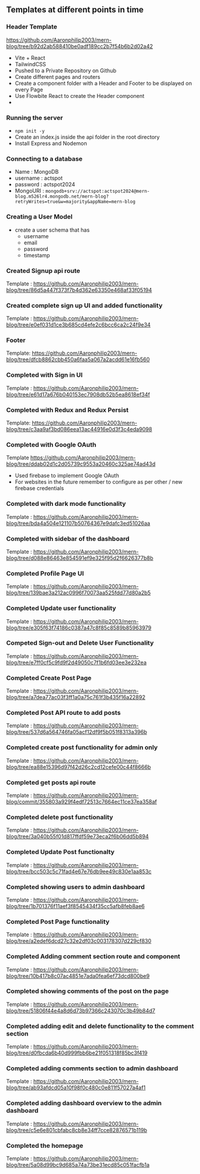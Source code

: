## Templates at different points in time 

### Header Template 
https://github.com/Aaronphilip2003/mern-blog/tree/b92d2ab588410be0adf189cc2b7f54b6b2d02a42
- Vite + React
- TailwindCSS
- Pushed to a Private Repository on Github
- Create different pages and routers
- Create a component folder with a Header and Footer to be displayed on every Page
- Use Flowbite React to create the Header component
-
### Running the server

- `npm init -y`
- Create an index.js inside the api folder in the root directory
- Install Express and Nodemon

### Connecting to a database
- Name : MongoDB
- username : actspot
- password : actspot2024
- MongoURI : `mongodb+srv://actspot:actspot2024@mern-blog.m526lr4.mongodb.net/mern-blog?retryWrites=true&w=majority&appName=mern-blog`

### Creating a User Model
- create a user schema that has
	- username
	- email
	- password
	- timestamp

### Created Signup api route
Template : https://github.com/Aaronphilip2003/mern-blog/tree/86d5a447f373f7b4d362e63350e468af33f05194

### Created complete sign up UI and added functionality
Template : https://github.com/Aaronphilip2003/mern-blog/tree/e0ef031d1ce3b685cd4efe2c6bcc6ca2c24f9e34

### Footer
Template: https://github.com/Aaronphilip2003/mern-blog/tree/dfcb8862cbb450a6faa5a067a2acdd61e16fb560

### Completed with Sign in UI
Template : https://github.com/Aaronphilip2003/mern-blog/tree/e61d17a676b040153ec7908db52b5ea8618ef34f

### Completed with Redux and Redux Persist
Template: https://github.com/Aaronphilip2003/mern-blog/tree/c3aa9af3bd086eea13ac44916e0d3f3c4eda9098

### Completed with Google OAuth
Template https://github.com/Aaronphilip2003/mern-blog/tree/ddab02d1c2d05739c9553a20460c325ae74ad43d
- Used firebase to implement Google OAuth
- For websites in the future remember to configure as per other / new firebase credentials

### Completed with dark mode functionality
Template : https://github.com/Aaronphilip2003/mern-blog/tree/bda4a504e121107b50764367e9dafc3ed51026aa

### Completed with sidebar of the dashboard
Template : https://github.com/Aaronphilip2003/mern-blog/tree/d088e86463e854591ef9e325f95d2f6626377b8b

### Completed Profile Page UI
Template : https://github.com/Aaronphilip2003/mern-blog/tree/139bae3a212ac0996f70073aa525fdd77d80a2b5

### Completed Update user functionality
Template : https://github.com/Aaronphilip2003/mern-blog/tree/e305f63f74186c0387a47c8f85c8589b85963979

### Competed Sign-out and Delete User Functionality
Template : https://github.com/Aaronphilip2003/mern-blog/tree/e7ff0cf5c9fd9f2d49050c7f1b6fd03ee3e232ea

### Completed Create Post Page
Template : https://github.com/Aaronphilip2003/mern-blog/tree/a7dea77ac03f3ff1a0a75c761f3b435f16a22892

### Completed Post API route to add posts
Template : https://github.com/Aaronphilip2003/mern-blog/tree/537d6a564746fa05acf12df9f5b051f8313a396b

### Completed create post functionality for admin only
Template : https://github.com/Aaronphilip2003/mern-blog/tree/ea88e15396d97f42d26c2cd12cefe00c44f8666b

### Completed get posts api route
Template : https://github.com/Aaronphilip2003/mern-blog/commit/355803a929f4edf72513c7664ec11ce37ea358af

### Completed delete post functionality
Template : https://github.com/Aaronphilip2003/mern-blog/tree/3a040b55f01d817ffdf59e73eca2f6b06dd5b894

### Completed Update Post functionalty
Template : https://github.com/Aaronphilip2003/mern-blog/tree/bcc503c5c71fad4e67e76db9ee49c830e1aa853c

### Completed showing users to admin dashboard
Template : https://github.com/Aaronphilip2003/mern-blog/tree/1b701376f11aef3f8545434f35cc5afb8feb8ae6

### Completed Post Page functionality
Template : https://github.com/Aaronphilip2003/mern-blog/tree/a2edef6dcd27c32e2df03c003178307d229cf830

### Completed Adding comment section route and component
Template : https://github.com/Aaronphilip2003/mern-blog/tree/10b417b8c07ac4851e7ada0fea6ef73dcd800be9

### Completed showing comments of the post on the page
Template : https://github.com/Aaronphilip2003/mern-blog/tree/51806f44e4a8d6d73b97366c243070c3b49b84d7

### Completed adding edit and delete functionality to the comment section
Template : https://github.com/Aaronphilip2003/mern-blog/tree/d0fbcda6b40d999fbb6be21f051318f85bc3f419

### Completed adding comments section to admin dashboard
Template : https://github.com/Aaronphilip2003/mern-blog/tree/ab93afdcd05a10f98f0c480c0e811f57027a4af1

### Completed adding dashboard overview to the admin dashboard
Template : https://github.com/Aaronphilip2003/mern-blog/tree/c5e6e801cbfabc8cb8e34ff7cce82876571b119b

### Completed the homepage
Template : https://github.com/Aaronphilip2003/mern-blog/tree/5a08d99bc9d685a74a73be31ecd85c051facfb1a